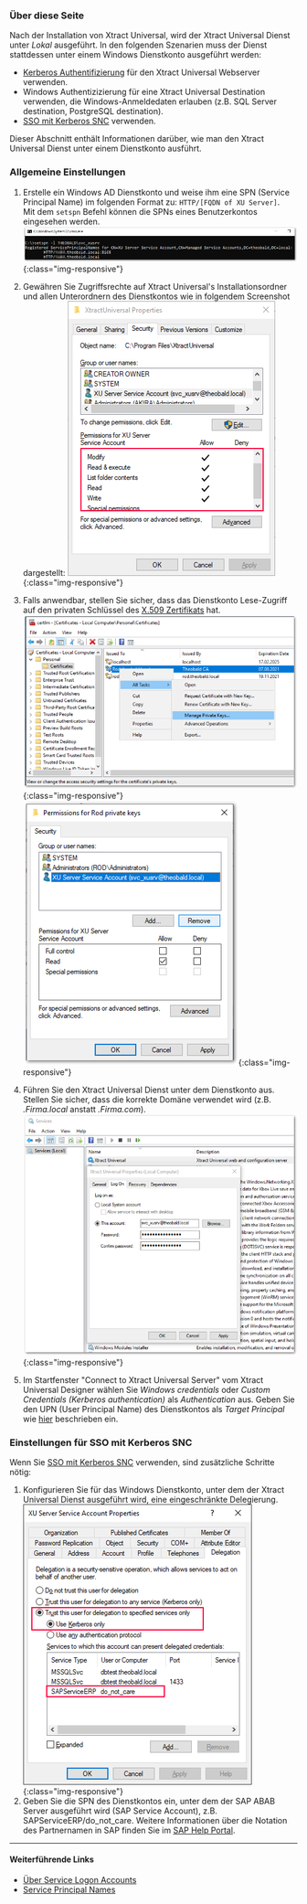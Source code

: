 ### Über diese Seite
Nach der Installation von Xtract Universal, wird der Xtract Universal Dienst unter *Lokal* ausgeführt.
In den folgenden Szenarien muss der Dienst stattdessen unter einem Windows Dienstkonto ausgeführt werden:

- [Kerberos Authentifizierung](../sicherheit/serversicherheit) für den Xtract Universal Webserver verwenden.
- Windows Authentizizierung für eine Xtract Universal Destination verwenden, die Windows-Anmeldedaten erlauben (z.B. SQL Server destination, PostgreSQL destination).
- [SSO mit Kerberos SNC](./sap-single-sign-on/sso-mit-kerberos-snc) verwenden.

Dieser Abschnitt enthält Informationen darüber, wie man den Xtract Universal Dienst unter einem Dienstkonto ausführt.


### Allgemeine Einstellungen

1. Erstelle ein Windows AD Dienstkonto und weise ihm eine SPN (Service Principal Name) im folgenden Format zu: ```HTTP/[FQDN of XU Server]```.<br>
Mit dem ```setspn``` Befehl können die SPNs eines Benutzerkontos eingesehen werden.
![xu service account](/img/content/xu/xu-service-account-SPN.png){:class="img-responsive"}

2. Gewähren Sie Zugriffsrechte auf Xtract Universal's Installationsordner und allen Unterordnern des Dienstkontos wie in folgendem Screenshot dargestellt:
![xu service account permissions](/img/content/xu/xu-service-account-permissions.png){:class="img-responsive"}

3. Falls anwendbar, stellen Sie sicher, dass das Dienstkonto Lese-Zugriff auf den privaten Schlüssel des [X.509 Zertifikats](../sicherheit/x.509-zertifikat-installieren) hat.
![xu service account private key 1](/img/content/xu/xu-service-account-privatekey_1.png){:class="img-responsive"}
![xu service account private key 2](/img/content/xu/xu-service-account-privatekey_2.png){:class="img-responsive"}

4. Führen Sie den Xtract Universal Dienst unter dem Dienstkonto aus. Stellen Sie sicher, dass die korrekte Domäne verwendet wird (z.B. *.Firma.local* anstatt *.Firma.com*).
![xu service account services](/img/content/xu/xu-service-account-services.png){:class="img-responsive"}

5. Im Startfenster "Connect to Xtract Universal Server" vom Xtract Universal Designer wählen Sie *Windows credentials* oder *Custom Credentials (Kerberos authentication)* als *Authentication* aus. Geben Sie den UPN (User Principal Name) des Dienstkontos als *Target Principal* wie [hier](https://kb.theobald-software.com/xtract-universal/target-principal-TPN) beschrieben ein.


### Einstellungen für SSO mit Kerberos SNC

Wenn Sie [SSO mit Kerberos SNC](./sap-single-sign-on/sso-mit-kerberos-snc) verwenden, sind zusätzliche Schritte nötig:<br>

1. Konfigurieren Sie für das Windows Dienstkonto, unter dem der Xtract Universal Dienst ausgeführt wird, eine eingeschränkte Delegierung.
![xu_service_account_constr_deleg](/img/content/XU_SSO_WinAD_Delegation.png){:class="img-responsive"}
2. Geben Sie die SPN des Dienstkontos ein, unter dem der SAP ABAB Server ausgeführt wird (SAP Service Account), z.B. SAPServiceERP/do_not_care.
Weitere Informationen über die Notation des Partnernamen in SAP finden Sie im [SAP Help Portal](https://help.sap.com/viewer/e815bb97839a4d83be6c4fca48ee5777/7.5.9/de-DE/440ebb40b9920d1be10000000a114a6b.html).


*********
#### Weiterführende Links
- [Über Service Logon Accounts](https://docs.microsoft.com/de-de/windows/win32/ad/about-service-logon-accounts)
- [Service Principal Names](https://docs.microsoft.com/de-de/windows/win32/ad/service-principal-names)


